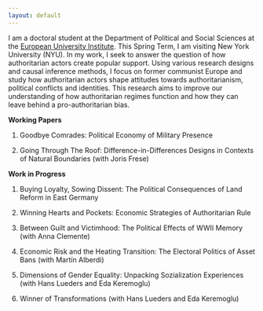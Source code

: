 ```yaml
---
layout: default
---
```


I am a doctoral student at the Department of Political and Social Sciences at the [European University Institute](https://www.eui.eu/en/academic-units/political-and-social-sciences). This Spring Term, I am visiting New York University (NYU). In my work, I seek to answer the question of how authoritarian actors create popular support. Using various research designs and causal inference methods, I focus on former communist Europe and study how authoritarian actors shape attitudes towards authoritarianism, political conflicts and identities. This research aims to improve our understanding of how authoritarian regimes function and how they can leave behind a pro-authoritarian bias.

**Working Papers**  

1. Goodbye Comrades: Political Economy of Military Presence

2. Going Through The Roof: Difference-in-Differences Designs in Contexts of Natural Boundaries (with Joris Frese)


**Work in Progress**

1. Buying Loyalty, Sowing Dissent: The Political Consequences of Land Reform in East Germany

2. Winning Hearts and Pockets: Economic Strategies of Authoritarian Rule

3. Between Guilt and Victimhood: The Political Effects of WWII Memory (with Anna Clemente)

4. Economic Risk and the Heating Transition: The Electoral Politics of Asset Bans (with Martín Alberdi)

5. Dimensions of Gender Equality: Unpacking Sozialization Experiences (with Hans Lueders and Eda Keremoglu)

6. Winner of Transformations (with Hans Lueders and Eda Keremoglu)



